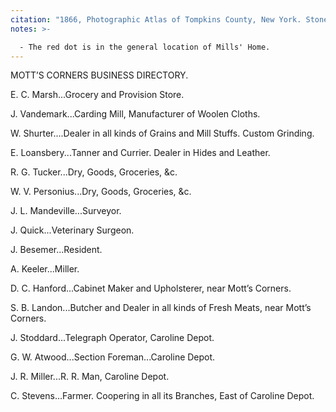 ```yaml
---
citation: "1866, Photographic Atlas of Tompkins County, New York. Stone & Stewart, Philadelphia, p21. Cropped and highlighted in red."
notes: >-

  - The red dot is in the general location of Mills' Home.
---
```



MOTT’S CORNERS BUSINESS DIRECTORY. 

E. C. Marsh...Grocery and Provision Store. 

J. Vandemark...Carding Mill, Manufacturer of Woolen Cloths. 

W. Shurter....Dealer in all kinds of Grains and Mill Stuffs. Custom Grinding. 

E. Loansbery...Tanner and Currier. Dealer in Hides and Leather. 

R. G. Tucker...Dry, Goods, Groceries, &c.

W. V. Personius...Dry, Goods, Groceries, &c.

J. L. Mandeville...Surveyor. 

J. Quick...Veterinary Surgeon. 

J. Besemer...Resident. 

A. Keeler...Miller. 

D. C. Hanford...Cabinet Maker and Upholsterer, near Mott’s Corners. 

S. B. Landon...Butcher and Dealer in all kinds of Fresh Meats, near Mott’s Corners. 

J. Stoddard...Telegraph Operator, Caroline Depot. 

G. W. Atwood...Section Foreman...Caroline Depot. 

J. R. Miller...R. R. Man, Caroline Depot. 

C. Stevens...Farmer. Coopering in all its Branches, East of Caroline Depot. 

